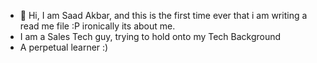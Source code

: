 - 👋 Hi, I am Saad Akbar, and this is the first time ever that i am writing a read me file :P ironically its about me.
- I am a Sales Tech guy, trying to hold onto my Tech Background 
- A perpetual learner :)
